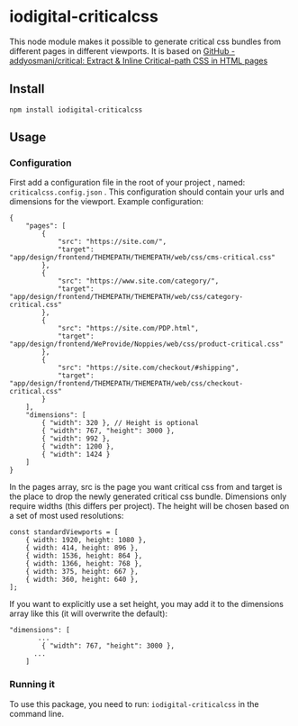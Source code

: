 # iodigital-criticalcss
This node module makes it possible to generate critical css bundles from different pages in different viewports. It is based on [GitHub - addyosmani/critical: Extract & Inline Critical-path CSS in HTML pages](https://github.com/addyosmani/critical) 

## Install
`npm install iodigital-criticalcss`

## Usage

### Configuration
First add a configuration file in the root of your project , named: `criticalcss.config.json` .
This configuration should contain your urls and dimensions for the viewport. Example configuration:

```
{
    "pages": [
        {
            "src": "https://site.com/",
            "target": "app/design/frontend/THEMEPATH/THEMEPATH/web/css/cms-critical.css"
        },
        {
            "src": "https://www.site.com/category/",
            "target": "app/design/frontend/THEMEPATH/THEMEPATH/web/css/category-critical.css"
        },
        {
            "src": "https://site.com/PDP.html",
            "target": "app/design/frontend/WeProvide/Noppies/web/css/product-critical.css"
        },
        {
            "src": "https://site.com/checkout/#shipping",
            "target": "app/design/frontend/THEMEPATH/THEMEPATH/web/css/checkout-critical.css"
        }
    ],
    "dimensions": [
        { "width": 320 }, // Height is optional
        { "width": 767, "height": 3000 },
        { "width": 992 },
        { "width": 1200 },
        { "width": 1424 }
    ]
}
```

In the pages array, src is the page you want critical css from and target is the place to drop the newly generated critical css bundle.
Dimensions only require widths (this differs per project). The height will be chosen based on a set of most used resolutions:

```
const standardViewports = [
    { width: 1920, height: 1080 },
    { width: 414, height: 896 },
    { width: 1536, height: 864 },
    { width: 1366, height: 768 },
    { width: 375, height: 667 },
    { width: 360, height: 640 },
];
```

If you want to explicitly use a set height, you may add it to the dimensions array like this (it will overwrite the default):

```
"dimensions": [
       ...
        { "width": 767, "height": 3000 },
      ...
    ]
```

### Running it

To use this package, you need to run: `iodigital-criticalcss` in the command line.
